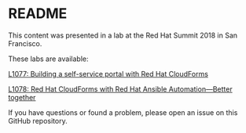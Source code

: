 # README

This content was presented in a lab at the Red Hat Summit 2018 in San Francisco.

These labs are available:

[L1077: Building a self-service portal with Red Hat CloudForms](./self-service-portal-with-cloudforms/index.md)

[L1078: Red Hat CloudForms with Red Hat Ansible Automation—Better together](./ansible-and-cloudforms-better-together/index.md)

If you have questions or found a problem, please open an issue on this GitHub repository.
